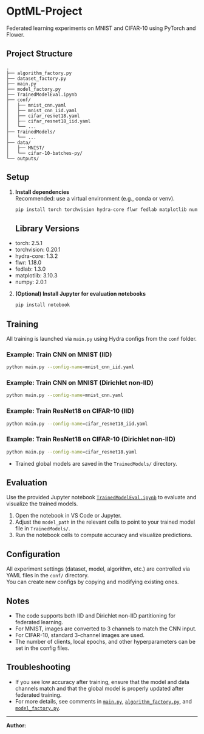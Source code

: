 # OptML-Project

Federated learning experiments on MNIST and CIFAR-10 using PyTorch and Flower.

## Project Structure

```
.
├── algorithm_factory.py
├── dataset_factory.py
├── main.py
├── model_factory.py
├── TrainedModelEval.ipynb
├── conf/
│   ├── mnist_cnn.yaml
│   ├── mnist_cnn_iid.yaml
│   ├── cifar_resnet18.yaml
│   ├── cifar_resnet18_iid.yaml
│   └── ...
├── TrainedModels/
│   └── ...
├── data/
│   ├── MNIST/
│   └── cifar-10-batches-py/
└── outputs/
```

## Setup

1. **Install dependencies**  
   Recommended: use a virtual environment (e.g., conda or venv).

   ```sh
   pip install torch torchvision hydra-core flwr fedlab matplotlib numpy
   ```

   ## Library Versions

- torch: 2.5.1  
- torchvision: 0.20.1  
- hydra-core: 1.3.2  
- flwr: 1.18.0  
- fedlab: 1.3.0  
- matplotlib: 3.10.3  
- numpy: 2.0.1  

2. **(Optional) Install Jupyter for evaluation notebooks**

   ```sh
   pip install notebook
   ```

## Training

All training is launched via `main.py` using Hydra configs from the `conf` folder.

### Example: Train CNN on MNIST (IID)

```sh
python main.py --config-name=mnist_cnn_iid.yaml
```

### Example: Train CNN on MNIST (Dirichlet non-IID)

```sh
python main.py --config-name=mnist_cnn.yaml
```

### Example: Train ResNet18 on CIFAR-10 (IID)

```sh
python main.py --config-name=cifar_resnet18_iid.yaml
```

### Example: Train ResNet18 on CIFAR-10 (Dirichlet non-IID)

```sh
python main.py --config-name=cifar_resnet18.yaml
```

- Trained global models are saved in the `TrainedModels/` directory.

## Evaluation

Use the provided Jupyter notebook [`TrainedModelEval.ipynb`](TrainedModelEval.ipynb) to evaluate and visualize the trained models.

1. Open the notebook in VS Code or Jupyter.
2. Adjust the `model_path` in the relevant cells to point to your trained model file in `TrainedModels/`.
3. Run the notebook cells to compute accuracy and visualize predictions.

## Configuration

All experiment settings (dataset, model, algorithm, etc.) are controlled via YAML files in the `conf/` directory.  
You can create new configs by copying and modifying existing ones.

## Notes

- The code supports both IID and Dirichlet non-IID partitioning for federated learning.
- For MNIST, images are converted to 3 channels to match the CNN input.
- For CIFAR-10, standard 3-channel images are used.
- The number of clients, local epochs, and other hyperparameters can be set in the config files.

## Troubleshooting

- If you see low accuracy after training, ensure that the model and data channels match and that the global model is properly updated after federated training.
- For more details, see comments in [`main.py`](main.py), [`algorithm_factory.py`](algorithm_factory.py), and [`model_factory.py`](model_factory.py).

---

**Author:**  
